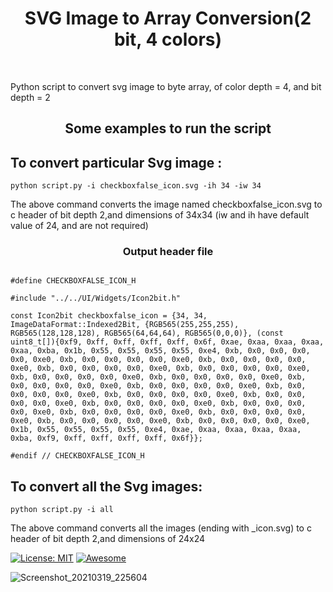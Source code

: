 <h1 align="center">SVG Image to Array Conversion(2 bit, 4 colors)</h1> <br>
<p>Python script to convert svg image to byte array, of color depth = 4, and bit depth = 2</p>

<h2 align="center">Some examples to run the script</h2>

## To convert particular Svg image :

`python script.py -i checkboxfalse_icon.svg -ih 34 -iw 34`

The above command converts the image named checkboxfalse_icon.svg to c header of bit depth 2,and dimensions of 34x34 (iw and ih have default value of 24, and are not required)

<h3 align="center">Output header file</h3>

```#ifndef CHECKBOXFALSE_ICON_H

#define CHECKBOXFALSE_ICON_H

#include "../../UI/Widgets/Icon2bit.h"

const Icon2bit checkboxfalse_icon = {34, 34, ImageDataFormat::Indexed2Bit, {RGB565(255,255,255), RGB565(128,128,128), RGB565(64,64,64), RGB565(0,0,0)}, (const uint8_t[]){0xf9, 0xff, 0xff, 0xff, 0xff, 0x6f, 0xae, 0xaa, 0xaa, 0xaa, 0xaa, 0xba, 0x1b, 0x55, 0x55, 0x55, 0x55, 0xe4, 0xb, 0x0, 0x0, 0x0, 0x0, 0xe0, 0xb, 0x0, 0x0, 0x0, 0x0, 0xe0, 0xb, 0x0, 0x0, 0x0, 0x0, 0xe0, 0xb, 0x0, 0x0, 0x0, 0x0, 0xe0, 0xb, 0x0, 0x0, 0x0, 0x0, 0xe0, 0xb, 0x0, 0x0, 0x0, 0x0, 0xe0, 0xb, 0x0, 0x0, 0x0, 0x0, 0xe0, 0xb, 0x0, 0x0, 0x0, 0x0, 0xe0, 0xb, 0x0, 0x0, 0x0, 0x0, 0xe0, 0xb, 0x0, 0x0, 0x0, 0x0, 0xe0, 0xb, 0x0, 0x0, 0x0, 0x0, 0xe0, 0xb, 0x0, 0x0, 0x0, 0x0, 0xe0, 0xb, 0x0, 0x0, 0x0, 0x0, 0xe0, 0xb, 0x0, 0x0, 0x0, 0x0, 0xe0, 0xb, 0x0, 0x0, 0x0, 0x0, 0xe0, 0xb, 0x0, 0x0, 0x0, 0x0, 0xe0, 0xb, 0x0, 0x0, 0x0, 0x0, 0xe0, 0xb, 0x0, 0x0, 0x0, 0x0, 0xe0, 0x1b, 0x55, 0x55, 0x55, 0x55, 0xe4, 0xae, 0xaa, 0xaa, 0xaa, 0xaa, 0xba, 0xf9, 0xff, 0xff, 0xff, 0xff, 0x6f}};

#endif // CHECKBOXFALSE_ICON_H
```

## To convert all the Svg images:

`python script.py -i all`

The above command converts all the images (ending with _icon.svg) to c header of bit depth 2,and dimensions of 24x24
 <br>
 
[![License: MIT](https://img.shields.io/badge/License-MIT-yellow.svg)](https://opensource.org/licenses/MIT)
[![Awesome](https://cdn.rawgit.com/sindresorhus/awesome/d7305f38d29fed78fa85652e3a63e154dd8e8829/media/badge.svg)](https://github.com/sindresorhus/awesome)




![Screenshot_20210319_225604](https://user-images.githubusercontent.com/54789531/111819598-8a6adb80-8906-11eb-943a-e6ae4a769350.png)
